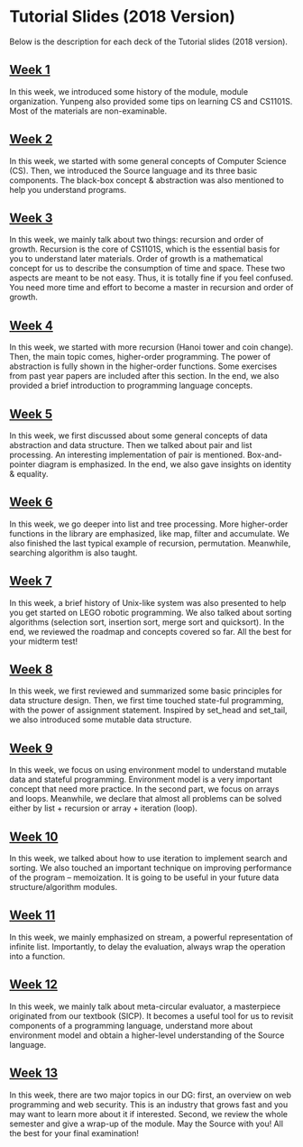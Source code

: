 # Tutorial Slides (2018 Version)

Below is the description for each deck of the Tutorial slides (2018 version).

## [Week 1](w01.pdf)

In this week, we introduced some history of the module, module organization. Yunpeng also provided some tips on learning CS and CS1101S. Most of the materials are non-examinable.

## [Week 2](w02.pdf)

In this week, we started with some general concepts of Computer Science (CS). Then, we introduced the Source language and its three basic components. The black-box concept & abstraction was also mentioned to help you understand programs.

## [Week 3](w03.pdf)

In this week, we mainly talk about two things: recursion and order of growth. Recursion is the core of CS1101S, which is the essential basis for you to understand later materials. Order of growth is a mathematical concept for us to describe the consumption of time and space. These two aspects are meant to be not easy. Thus, it is totally fine if you feel confused. You need more time and effort to become a master in recursion and order of growth.

## [Week 4](w04.pdf)

In this week, we started with more recursion (Hanoi tower and coin change). Then, the main topic comes, higher-order programming. The power of abstraction is fully shown in the higher-order functions. Some exercises from past year papers are included after this section. In the end, we also provided a brief introduction to programming language concepts.

## [Week 5](w05.pdf)

In this week, we first discussed about some general concepts of data abstraction and data structure. Then we talked about pair and list processing. An interesting implementation of pair is mentioned. Box-and-pointer diagram is emphasized. In the end, we also gave insights on identity & equality.

## [Week 6](w06.pdf)

In this week, we go deeper into list and tree processing. More higher-order functions in the library are emphasized, like map, filter and accumulate. We also finished the last typical example of recursion, permutation. Meanwhile, searching algorithm is also taught.

## [Week 7](w07.pdf)

In this week, a brief history of Unix-like system was also presented to help you get started on LEGO robotic programming. We also talked about sorting algorithms (selection sort, insertion sort, merge sort and quicksort). In the end, we reviewed the roadmap and concepts covered so far. All the best for your midterm test!

## [Week 8](w08.pdf)

In this week, we first reviewed and summarized some basic principles for data structure design. Then, we first time touched state-ful programming, with the power of assignment statement. Inspired by set_head and set_tail, we also introduced some mutable data structure.

## [Week 9](w09.pdf)

In this week, we focus on using environment model to understand mutable data and stateful programming. Environment model is a very important concept that need more practice. In the second part, we focus on arrays and loops. Meanwhile, we declare that almost all problems can be solved either by list + recursion or array + iteration (loop).

## [Week 10](w10.pdf)

In this week, we talked about how to use iteration to implement search and sorting. We also touched an important technique on improving performance of the program – memoization. It is going to be useful in your future data structure/algorithm modules.

## [Week 11](w11.pdf)

In this week, we mainly emphasized on stream, a powerful representation of infinite list. Importantly, to delay the evaluation, always wrap the operation into a function.

## [Week 12](w12.pdf)

In this week, we mainly talk about meta-circular evaluator, a masterpiece originated from our textbook (SICP). It becomes a useful tool for us to revisit components of a programming language, understand more about environment model and obtain a higher-level understanding of the Source language.

## [Week 13](w13.pdf)

In this week, there are two major topics in our DG: first, an overview on web programming and web security. This is an industry that grows fast and you may want to learn more about it if interested. Second, we review the whole semester and give a wrap-up of the module. May the Source with you! All the best for your final examination!
